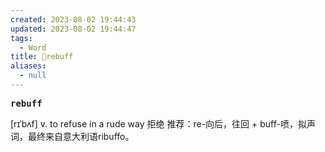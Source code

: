 ```yaml
---
created: 2023-08-02 19:44:43
updated: 2023-08-02 19:44:47
tags:
  - Word
title: 📖rebuff
aliases:
  - null
---
```


<pre><strong>rebuff</strong></pre>
[rɪˈbʌf]
v. to refuse in a rude way 拒绝
推荐：re-向后，往回 + buff-喷，拟声词，最终来自意大利语ribuffo。